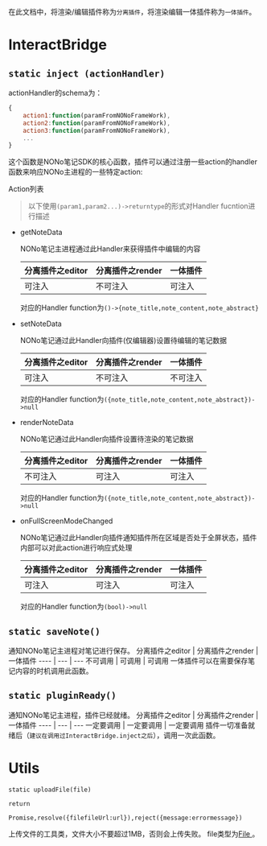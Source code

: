 在此文档中，将渲染/编辑插件称为`分离插件`，将渲染编辑一体插件称为`一体插件`。
# InteractBridge
## `static inject (actionHandler)`

actionHandler的schema为：
```js
{
    action1:function(paramFromNONoFrameWork),
    action2:function(paramFromNONoFrameWork),
    action3:function(paramFromNONoFrameWork),
    ...
}

```
这个函数是NONo笔记SDK的核心函数，插件可以通过注册一些action的handler函数来响应NONo主进程的一些特定action:

Action列表
> 以下使用`(param1,param2...)->returntype`的形式对Handler fucntion进行描述

* getNoteData
    
    NONo笔记主进程通过此Handler来获得插件中编辑的内容

    分离插件之editor | 分离插件之render | 一体插件
    ---- | --- | ---
    可注入 | 不可注入 | 可注入
    对应的Handler function为`()->{note_title,note_content,note_abstract}`

* setNoteData

    NONo笔记通过此Handler向插件(仅编辑器)设置待编辑的笔记数据

    分离插件之editor | 分离插件之render | 一体插件
    ---- | --- | ---
    可注入 | 不可注入 | 不可注入
    对应的Handler function为`({note_title,note_content,note_abstract})->null`

* renderNoteData

    NONo笔记通过此Handler向插件设置待渲染的笔记数据

    分离插件之editor | 分离插件之render | 一体插件
    ---- | --- | ---
    不可注入 | 可注入 | 可注入
    对应的Handler function为`({note_title,note_content,note_abstract})->null`
    
* onFullScreenModeChanged

    NONo笔记通过此Handler向插件通知插件所在区域是否处于全屏状态，插件内部可以对此action进行响应式处理

    分离插件之editor | 分离插件之render | 一体插件
    ---- | --- | ---
    可注入 | 可注入 | 可注入
    对应的Handler function为`(bool)->null`
## `static saveNote()`
通知NONo笔记主进程对笔记进行保存。
分离插件之editor | 分离插件之render | 一体插件
    ---- | --- | ---
    不可调用 | 可调用 | 可调用
一体插件可以在需要保存笔记内容的时机调用此函数。

## `static pluginReady()`
通知NONo笔记主进程，插件已经就绪。
分离插件之editor | 分离插件之render | 一体插件
    ---- | --- | ---
    一定要调用 | 一定要调用 | 一定要调用
插件一切准备就绪后（`建议在调用过InteractBridge.inject之后`），调用一次此函数。

# Utils

`static uploadFile(file)`

`return`

`Promise,resolve({filefileUrl:url}),reject({message:errormessage})`

上传文件的工具类，文件大小不要超过1MB，否则会上传失败。
file类型为[File ](https://developer.mozilla.org/en-US/docs/Web/API/File)。